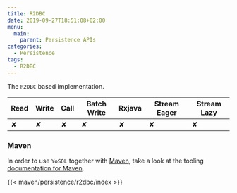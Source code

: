 ```yaml
---
title: R2DBC
date: 2019-09-27T18:51:08+02:00
menu:
  main:
    parent: Persistence APIs
categories:
  - Persistence
tags:
  - R2DBC
---
```


The `R2DBC` based implementation.

| Read | Write | Call | Batch Write | Rxjava | Stream Eager | Stream Lazy |
|------|-------|------|-------------|--------|--------------|-------------|
| ✘    | ✘     | ✘    | ✘           | ✘      | ✘            | ✘           |

### Maven

In order to use `YoSQL` together with [Maven](https://maven.apache.org/), take a look at the tooling [documentation
for Maven](/tooling/maven/).

{{< maven/persistence/r2dbc/index >}}
